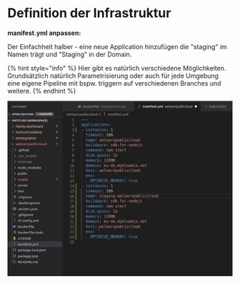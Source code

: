 # Definition der Infrastruktur

**manifest.yml anpassen:**

Der Einfachheit halber - eine neue Application hinzufügen die "staging" im Namen trägt und "Staging" in der Domain.

{% hint style="info" %}
Hier gibt es natürlich verschiedene Möglichkeiten. Grundsätzlich natürlich Parametrisierung oder auch für jede Umgebung eine eigene Pipeline mit bspw. triggern auf verschiedenen Branches und weitere.
{% endhint %}

![](../../.gitbook/assets/image%20%2834%29.png)

